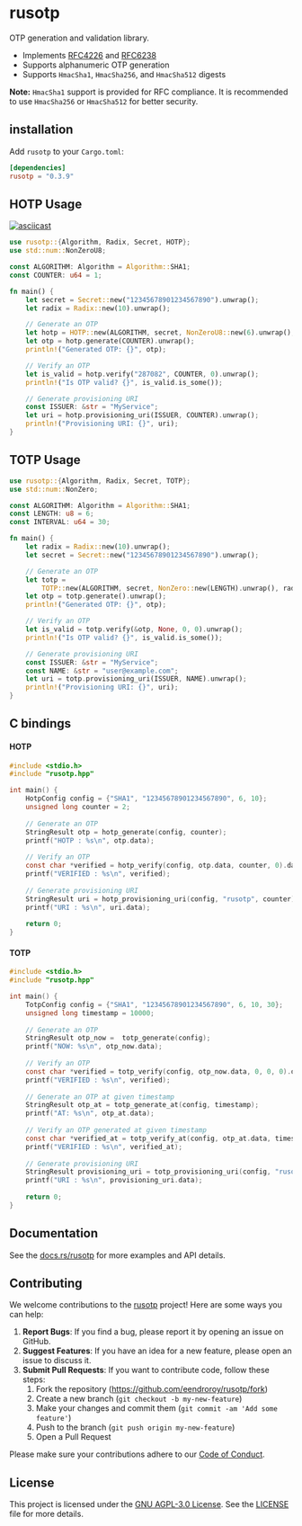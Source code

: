 # rusotp

OTP generation and validation library.

* Implements [RFC4226](https://datatracker.ietf.org/doc/html/rfc4226)
  and [RFC6238](https://datatracker.ietf.org/doc/html/rfc6238)
* Supports alphanumeric OTP generation
* Supports `HmacSha1`, `HmacSha256`, and `HmacSha512` digests

**Note:** `HmacSha1` support is provided for RFC compliance.
It is recommended to use `HmacSha256` or `HmacSha512` for better security.

## installation

Add `rusotp` to your `Cargo.toml`:

```toml
[dependencies]
rusotp = "0.3.9"
```

## HOTP Usage

[![asciicast](https://asciinema.org/a/724158.svg)](https://asciinema.org/a/724158)

```rust
use rusotp::{Algorithm, Radix, Secret, HOTP};
use std::num::NonZeroU8;

const ALGORITHM: Algorithm = Algorithm::SHA1;
const COUNTER: u64 = 1;

fn main() {
    let secret = Secret::new("12345678901234567890").unwrap();
    let radix = Radix::new(10).unwrap();

    // Generate an OTP
    let hotp = HOTP::new(ALGORITHM, secret, NonZeroU8::new(6).unwrap(), radix);
    let otp = hotp.generate(COUNTER).unwrap();
    println!("Generated OTP: {}", otp);

    // Verify an OTP
    let is_valid = hotp.verify("287082", COUNTER, 0).unwrap();
    println!("Is OTP valid? {}", is_valid.is_some());

    // Generate provisioning URI
    const ISSUER: &str = "MyService";
    let uri = hotp.provisioning_uri(ISSUER, COUNTER).unwrap();
    println!("Provisioning URI: {}", uri);
}
```

## TOTP Usage

```rust
use rusotp::{Algorithm, Radix, Secret, TOTP};
use std::num::NonZero;

const ALGORITHM: Algorithm = Algorithm::SHA1;
const LENGTH: u8 = 6;
const INTERVAL: u64 = 30;

fn main() {
    let radix = Radix::new(10).unwrap();
    let secret = Secret::new("12345678901234567890").unwrap();

    // Generate an OTP
    let totp =
        TOTP::new(ALGORITHM, secret, NonZero::new(LENGTH).unwrap(), radix, NonZero::new(INTERVAL).unwrap()).unwrap();
    let otp = totp.generate().unwrap();
    println!("Generated OTP: {}", otp);

    // Verify an OTP
    let is_valid = totp.verify(&otp, None, 0, 0).unwrap();
    println!("Is OTP valid? {}", is_valid.is_some());

    // Generate provisioning URI
    const ISSUER: &str = "MyService";
    const NAME: &str = "user@example.com";
    let uri = totp.provisioning_uri(ISSUER, NAME).unwrap();
    println!("Provisioning URI: {}", uri);
}
```

## C bindings

#### HOTP

```c
#include <stdio.h>
#include "rusotp.hpp"

int main() {
    HotpConfig config = {"SHA1", "12345678901234567890", 6, 10};
    unsigned long counter = 2;
    
    // Generate an OTP
    StringResult otp = hotp_generate(config, counter);
    printf("HOTP : %s\n", otp.data);
    
    // Verify an OTP
    const char *verified = hotp_verify(config, otp.data, counter, 0).data ? "true" : "false";
    printf("VERIFIED : %s\n", verified);
    
    // Generate provisioning URI
    StringResult uri = hotp_provisioning_uri(config, "rusotp", counter);
    printf("URI : %s\n", uri.data);
    
    return 0;
}
```

#### TOTP

```c
#include <stdio.h>
#include "rusotp.hpp"

int main() {
    TotpConfig config = {"SHA1", "12345678901234567890", 6, 10, 30};
    unsigned long timestamp = 10000;
    
    // Generate an OTP
    StringResult otp_now =  totp_generate(config);
    printf("NOW: %s\n", otp_now.data);
    
    // Verify an OTP
    const char *verified = totp_verify(config, otp_now.data, 0, 0, 0).data ? "true" : "false";
    printf("VERIFIED : %s\n", verified);
    
    // Generate an OTP at given timestamp
    StringResult otp_at = totp_generate_at(config, timestamp);
    printf("AT: %s\n", otp_at.data);
    
    // Verify an OTP generated at given timestamp
    const char *verified_at = totp_verify_at(config, otp_at.data, timestamp, 0, 0, 0).data ? "true" : "false";
    printf("VERIFIED : %s\n", verified_at);
    
    // Generate provisioning URI
    StringResult provisioning_uri = totp_provisioning_uri(config, "rusotp", "user@email.mail");
    printf("URI : %s\n", provisioning_uri.data);
    
    return 0;
}
```

## Documentation

See the [docs.rs/rusotp](https://docs.rs/rusotp) for more examples and API details.

## Contributing

We welcome contributions to the [rusotp](https://github.com/eendroroy/rusotp) project! Here are some ways you can help:

1. **Report Bugs**: If you find a bug, please report it by opening an issue on GitHub.
2. **Suggest Features**: If you have an idea for a new feature, please open an issue to discuss it.
3. **Submit Pull Requests**: If you want to contribute code, follow these steps:
    1. Fork the repository (https://github.com/eendroroy/rusotp/fork)
    2. Create a new branch (`git checkout -b my-new-feature`)
    3. Make your changes and commit them (`git commit -am 'Add some feature'`)
    4. Push to the branch (`git push origin my-new-feature`)
    5. Open a Pull Request

Please make sure your contributions adhere to our [Code of Conduct](http://contributor-covenant.org).

## License

This project is licensed under the [GNU AGPL-3.0 License](https://www.gnu.org/licenses/agpl-3.0.html).
See the [LICENSE](./LICENSE) file for more details.
